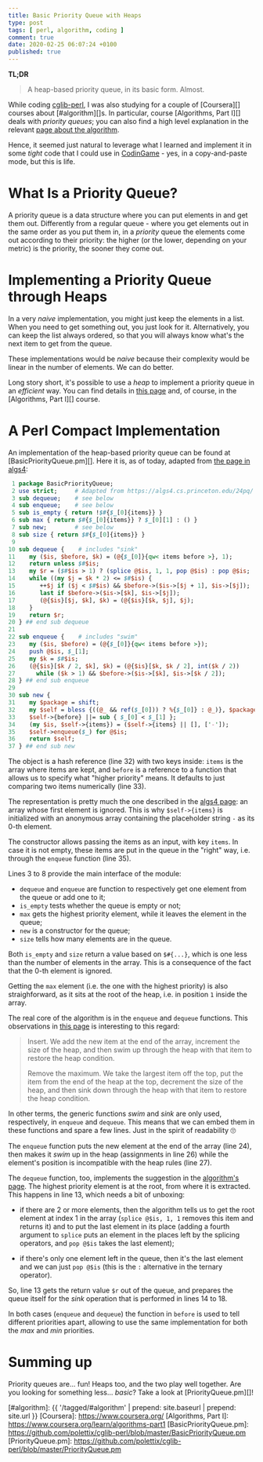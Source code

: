 ```yaml
---
title: Basic Priority Queue with Heaps
type: post
tags: [ perl, algorithm, coding ]
comment: true
date: 2020-02-25 06:07:24 +0100
published: true
---
```


**TL;DR**

> A heap-based priority queue, in its basic form. Almost.

While coding [cglib-perl][], I was also studying for a couple of
[Coursera][] courses about [#algorithm][]s. In particular, course
[Algorithms, Part I][] deals with *priority queues*; you can also find a
high level explanation in the relevant [page about the algorithm][algs4-pq].

Hence, it seemed just natural to leverage what I learned and implement it in
some *tight* code that I could use in [CodinGame][] - yes, in a
copy-and-paste mode, but this is life.

# What Is a Priority Queue?

A priority queue is a data structure where you can put elements in and get
them out. Differently from a regular queue - where you get elements out in
the same order as you put them in, in a *priority* queue the elements come
out according to their priority: the higher (or the lower, depending on your
metric) is the priority, the sooner they come out.

# Implementing a Priority Queue through Heaps

In a very *naive* implementation, you might just keep the elements in a
list. When you need to get something out, you just look for it.
Alternatively, you can keep the list always ordered, so that you will always
know what's the next item to get from the queue.

These implementations would be *naive* because their complexity would be
linear in the number of elements. We can do better.

Long story short, it's possible to use a *heap* to implement a priority
queue in an *efficient* way. You can find details in [this page][algs4-pq]
and, of course, in the [Algorithms, Part I][] course.

# A Perl Compact Implementation

An implementation of the heap-based priority queue can be found at
[BasicPriorityQueue.pm][]. Here it is, as of today, adapted from [the page
in algs4][algs4-pq]:

```perl
 1 package BasicPriorityQueue;
 2 use strict;     # Adapted from https://algs4.cs.princeton.edu/24pq/
 3 sub dequeue;    # see below
 4 sub enqueue;    # see below
 5 sub is_empty { return !$#{$_[0]{items}} }
 6 sub max { return $#{$_[0]{items}} ? $_[0][1] : () }
 7 sub new;        # see below
 8 sub size { return $#{$_[0]{items}} }
 9 
10 sub dequeue {    # includes "sink"
11    my ($is, $before, $k) = (@{$_[0]}{qw< items before >}, 1);
12    return unless $#$is;
13    my $r = ($#$is > 1) ? (splice @$is, 1, 1, pop @$is) : pop @$is;
14    while ((my $j = $k * 2) <= $#$is) {
15       ++$j if ($j < $#$is) && $before->($is->[$j + 1], $is->[$j]);
16       last if $before->($is->[$k], $is->[$j]);
17       (@{$is}[$j, $k], $k) = (@{$is}[$k, $j], $j);
18    }
19    return $r;
20 } ## end sub dequeue
21 
22 sub enqueue {    # includes "swim"
23    my ($is, $before) = (@{$_[0]}{qw< items before >});
24    push @$is, $_[1];
25    my $k = $#$is;
26    (@{$is}[$k / 2, $k], $k) = (@{$is}[$k, $k / 2], int($k / 2))
27      while ($k > 1) && $before->($is->[$k], $is->[$k / 2]);
28 } ## end sub enqueue
29 
30 sub new {
31    my $package = shift;
32    my $self = bless {((@_ && ref($_[0])) ? %{$_[0]} : @_)}, $package;
33    $self->{before} ||= sub { $_[0] < $_[1] };
34    (my $is, $self->{items}) = ($self->{items} || [], ['-']);
35    $self->enqueue($_) for @$is;
36    return $self;
37 } ## end sub new
```

The object is a hash reference (line 32) with two keys inside: `items` is
the array where items are kept, and `before` is a reference to a function
that allows us to specify what "higher priority" means. It defaults to just
comparing two items numerically (line 33).

The representation is pretty much the one described in the [algs4
page][algs4-pq]: an array whose first element is ignored. This is why
`$self->{items}` is initialized with an anonymous array containing the
placeholder string `-` as its 0-th element.

The constructor allows passing the items as an input, with key `items`. In
case it is not empty, these items are put in the queue in the "right" way,
i.e. through the `enqueue` function (line 35).

Lines 3 to 8 provide the main interface of the module:

- `dequeue` and `enqueue` are function to respectively get one element from
  the queue or add one to it;
- `is_empty` tests whether the queue is empty or not;
- `max` gets the highest priority element, while it leaves the element in
  the queue;
- `new` is a constructor for the queue;
- `size` tells how many elements are in the queue.

Both `is_empty` and `size` return a value based on `$#{...}`, which is one
less than the number of elements in the array. This is a consequence of the
fact that the 0-th element is ignored.

Getting the `max` element (i.e. the one with the highest priority) is also
straighforward, as it sits at the root of the heap, i.e. in position `1`
inside the array.

The real core of the algorithm is in the `enqueue` and `dequeue` functions.
This observations in [this page][algs4-pq] is interesting to this regard:

> Insert. We add the new item at the end of the array, increment the size of
> the heap, and then swim up through the heap with that item to restore the
> heap condition.
>
> Remove the maximum. We take the largest item off the top, put the item
> from the end of the heap at the top, decrement the size of the heap, and
> then sink down through the heap with that item to restore the heap
> condition. 

In other terms, the generic functions *swim* and *sink* are only used,
respectively, in `enqueue` and `dequeue`. This means that we can embed them
in these functions and spare a few lines. Just in the spirit of readability 🙄

The `enqueue` function puts the new element at the end of the array (line
24), then makes it *swim* up in the heap (assignments in line 26) while the
element's position is incompatible with the heap rules (line 27).

The `dequeue` function, too, implements the suggestion in the [algorithm's
page][algs4-pq]. The highest priority element is at the root, from where it
is extracted. This happens in line 13, which needs a bit of unboxing:

- if there are 2 or more elements, then the algorithm tells us to get the
  root element at index 1 in the array (`splice @$is, 1, 1` removes this
  item and returns it) and to put the last element in its place (adding a
  fourth argument to `splice` puts an element in the places left by the
  splicing operators, and `pop @$is` takes the last element);

- if there's only one element left in the queue, then it's the last element
  and we can just `pop @$is` (this is the `:` alternative in the ternary
  operator).

So, line 13 gets the return value `$r` out of the queue, and prepares the
queue itself for the *sink* operation that is performed in lines 14 to 18.

In both cases (`enqueue` and `dequeue`) the function in `before` is used to
tell different priorities apart, allowing to use the same implementation for
both the *max* and *min* priorities.

# Summing up

Priority queues are... fun! Heaps too, and the two play well together. Are
you looking for something less... *basic*? Take a look at
[PriorityQueue.pm][]!


[algs4-pq]: https://algs4.cs.princeton.edu/24pq/
[Perl]: https://www.perl.org/
[cglib-perl]: https://github.com/polettix/cglib-perl
[CodinGame]: https://www.codingame.com/
[dfv-docs]: https://github.com/polettix/cglib-perl/blob/master/DepthFirstVisit.pod
[#algorithm]: {{ '/tagged/#algorithm' | prepend: site.baseurl | prepend: site.url }}
[Coursera]: https://www.coursera.org/
[Algorithms, Part I]: https://www.coursera.org/learn/algorithms-part1
[BasicPriorityQueue.pm]: https://github.com/polettix/cglib-perl/blob/master/BasicPriorityQueue.pm
[PriorityQueue.pm]: https://github.com/polettix/cglib-perl/blob/master/PriorityQueue.pm
